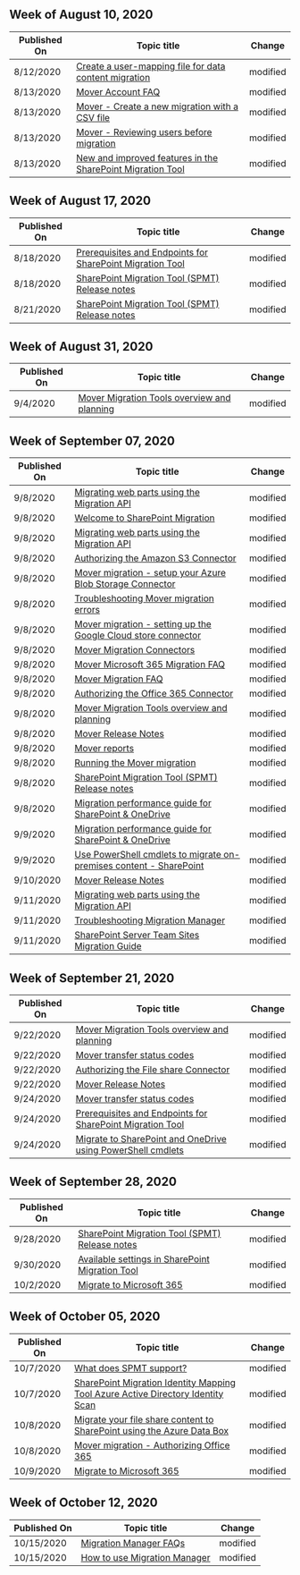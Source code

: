 <!-- This file is generated automatically each week. Changes made to this file will be overwritten.-->



## Week of August 10, 2020


| Published On |Topic title | Change |
|------|------------|--------|
| 8/12/2020 | [Create a user-mapping file for data content migration](/SharepointMigration/create-a-user-mapping-file-for-data-content-migration) | modified |
| 8/13/2020 | [Mover Account FAQ](/SharepointMigration/mover-account-faq) | modified |
| 8/13/2020 | [Mover - Create a new migration with a CSV file](/SharepointMigration/mover-create-migration-csv) | modified |
| 8/13/2020 | [Mover - Reviewing users before migration](/SharepointMigration/mover-review-users) | modified |
| 8/13/2020 | [New and improved features in the SharePoint Migration Tool](/SharepointMigration/new-and-improved-features-in-the-sharepoint-migration-tool) | modified |


## Week of August 17, 2020


| Published On |Topic title | Change |
|------|------------|--------|
| 8/18/2020 | [Prerequisites and Endpoints for SharePoint Migration Tool](/SharepointMigration/spmt-prerequisites) | modified |
| 8/18/2020 | [SharePoint Migration Tool (SPMT) Release notes](/SharepointMigration/new-and-improved-features-in-the-sharepoint-migration-tool) | modified |
| 8/21/2020 | [SharePoint Migration Tool (SPMT) Release notes](/SharepointMigration/new-and-improved-features-in-the-sharepoint-migration-tool) | modified |


## Week of August 31, 2020


| Published On |Topic title | Change |
|------|------------|--------|
| 9/4/2020 | [Mover Migration Tools overview and planning](/SharepointMigration/mover-plan-migration) | modified |


## Week of September 07, 2020


| Published On |Topic title | Change |
|------|------------|--------|
| 9/8/2020 | [Migrating web parts using the Migration API](/SharepointMigration/migration-web-parts-migrationapi) | modified |
| 9/8/2020 | [Welcome to SharePoint Migration](/SharepointMigration/index) | modified |
| 9/8/2020 | [Migrating web parts using the Migration API](/SharepointMigration/migrate-webparts-api) | modified |
| 9/8/2020 | [Authorizing the Amazon S3 Connector](/SharepointMigration/mover-amazons3) | modified |
| 9/8/2020 | [Mover migration - setup your Azure Blob Storage Connector](/SharepointMigration/mover-azureblob) | modified |
| 9/8/2020 | [Troubleshooting Mover migration errors](/SharepointMigration/mover-error-faq) | modified |
| 9/8/2020 | [Mover migration - setting up the Google Cloud store connector](/SharepointMigration/mover-googlecloudstore) | modified |
| 9/8/2020 | [Mover Migration Connectors](/SharepointMigration/mover-manage-connectors) | modified |
| 9/8/2020 | [Mover Microsoft 365 Migration FAQ](/SharepointMigration/mover-microsoft-365-faq) | modified |
| 9/8/2020 | [Mover Migration FAQ](/SharepointMigration/mover-migration-faq) | modified |
| 9/8/2020 | [Authorizing the Office 365 Connector](/SharepointMigration/mover-o365) | modified |
| 9/8/2020 | [Mover Migration Tools overview and planning](/SharepointMigration/mover-plan-migration) | modified |
| 9/8/2020 | [Mover Release Notes](/SharepointMigration/mover-release-notes) | modified |
| 9/8/2020 | [Mover reports](/SharepointMigration/mover-reports) | modified |
| 9/8/2020 | [Running the Mover migration](/SharepointMigration/mover-running-migration) | modified |
| 9/8/2020 | [SharePoint Migration Tool (SPMT) Release notes](/SharepointMigration/new-and-improved-features-in-the-sharepoint-migration-tool) | modified |
| 9/8/2020 | [Migration performance guide for SharePoint & OneDrive](/SharepointMigration/sharepoint-online-and-onedrive-migration-speed) | modified |
| 9/9/2020 | [Migration performance guide for SharePoint & OneDrive](/SharepointMigration/sharepoint-online-and-onedrive-migration-speed) | modified |
| 9/9/2020 | [Use PowerShell cmdlets to migrate on-premises content - SharePoint](/SharepointMigration/upload-on-premises-content-to-sharepoint-online-using-powershell-cmdlets) | modified |
| 9/10/2020 | [Mover Release Notes](/SharepointMigration/mover-release-notes) | modified |
| 9/11/2020 | [Migrating web parts using the Migration API](/SharepointMigration/migrate-webparts-api) | modified |
| 9/11/2020 | [Troubleshooting Migration Manager](/SharepointMigration/mm-troubleshoot) | modified |
| 9/11/2020 | [SharePoint Server Team Sites Migration Guide](/SharepointMigration/sp-teams-sites-migration-guide) | modified |


## Week of September 21, 2020


| Published On |Topic title | Change |
|------|------------|--------|
| 9/22/2020 | [Mover Migration Tools overview and planning](/SharepointMigration/mover-plan-migration) | modified |
| 9/22/2020 | [Mover transfer status codes](/SharepointMigration/mover-transfer-status-codes) | modified |
| 9/22/2020 | [Authorizing the File share Connector](/SharepointMigration/mover-fileshare) | modified |
| 9/22/2020 | [Mover Release Notes](/SharepointMigration/mover-release-notes) | modified |
| 9/24/2020 | [Mover transfer status codes](/SharepointMigration/mover-transfer-status-codes) | modified |
| 9/24/2020 | [Prerequisites and Endpoints for SharePoint Migration Tool](/SharepointMigration/spmt-prerequisites) | modified |
| 9/24/2020 | [Migrate to SharePoint and OneDrive using PowerShell cmdlets](/SharepointMigration/overview-spmt-ps-cmdlets) | modified |


## Week of September 28, 2020


| Published On |Topic title | Change |
|------|------------|--------|
| 9/28/2020 | [SharePoint Migration Tool (SPMT) Release notes](/SharepointMigration/new-and-improved-features-in-the-sharepoint-migration-tool) | modified |
| 9/30/2020 | [Available settings in SharePoint Migration Tool](/SharepointMigration/spmt-settings) | modified |
| 10/2/2020 | [Migrate to Microsoft 365](/SharepointMigration/migrate-to-sharepoint-online) | modified |


## Week of October 05, 2020


| Published On |Topic title | Change |
|------|------------|--------|
| 10/7/2020 | [What does SPMT support?](/SharepointMigration/what-is-supported-spmt) | modified |
| 10/7/2020 | [SharePoint Migration Identity Mapping Tool Azure Active Directory Identity Scan](/SharepointMigration/sharepoint-migration-identity-mapping-tool-azure-active-directory-identity-scan) | modified |
| 10/8/2020 | [Migrate your file share content to SharePoint using the Azure Data Box](/SharepointMigration/how-to-migrate-file-share-content-to-spo-using-azuredatabox) | modified |
| 10/8/2020 | [Mover migration - Authorizing Office 365](/SharepointMigration/mover-setup-m365-destination) | modified |
| 10/9/2020 | [Migrate to Microsoft 365](/SharepointMigration/migrate-to-sharepoint-online) | modified |


## Week of October 12, 2020


| Published On |Topic title | Change |
|------|------------|--------|
| 10/15/2020 | [Migration Manager FAQs](/SharepointMigration/mm-faqs) | modified |
| 10/15/2020 | [How to use Migration Manager](/SharepointMigration/mm-how-to-use) | modified |
